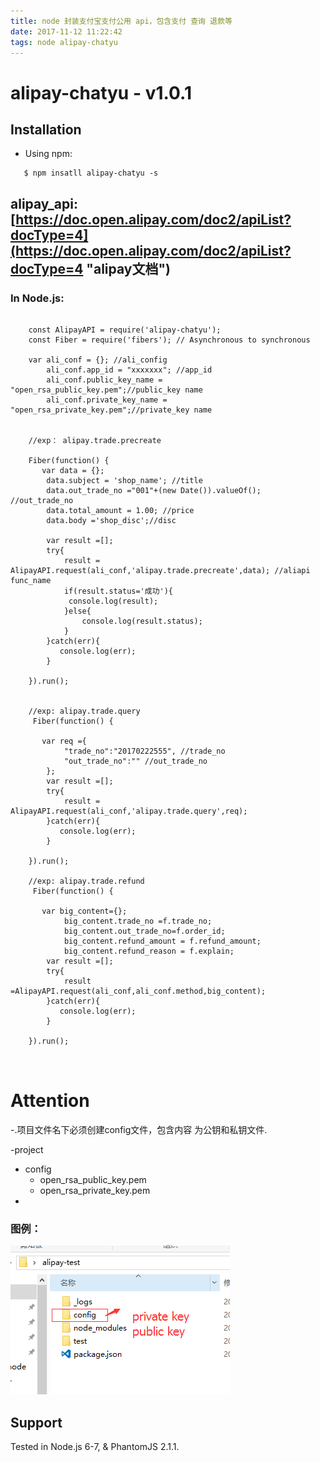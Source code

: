 ```yaml
---
title: node 封装支付宝支付公用 api，包含支付 查询 退款等
date: 2017-11-12 11:22:42
tags: node alipay-chatyu
---
```

# alipay-chatyu - v1.0.1

## Installation

- Using npm:
 ```
    $ npm insatll alipay-chatyu -s
 ```
## alipay_api:[https://doc.open.alipay.com/doc2/apiList?docType=4](https://doc.open.alipay.com/doc2/apiList?docType=4 "alipay文档")

### In Node.js: <br/>
```
    
    const AlipayAPI = require('alipay-chatyu');
    const Fiber = require('fibers'); // Asynchronous to synchronous  

    var ali_conf = {}; //ali_config
        ali_conf.app_id = "xxxxxxx"; //app_id
        ali_conf.public_key_name = "open_rsa_public_key.pem";//public_key name
        ali_conf.private_key_name = "open_rsa_private_key.pem";//private_key name


    //exp： alipay.trade.precreate 

    Fiber(function() {
       var data = {};
	    data.subject = 'shop_name'; //title
	    data.out_trade_no ="001"+(new Date()).valueOf(); //out_trade_no
	    data.total_amount = 1.00; //price
	    data.body ='shop_disc';//disc
       
	    var result =[];
	    try{ 
	        result = AlipayAPI.request(ali_conf,'alipay.trade.precreate',data); //aliapi func_name 
	        if(result.status='成功'){
	         console.log(result);
	        }else{
	            console.log(result.status);
	        }
	    }catch(err){
	       console.log(err);
	    }
	       
    }).run();


    //exp: alipay.trade.query
     Fiber(function() {
      
       var req ={
	        "trade_no":"20170222555", //trade_no
	        "out_trade_no":"" //out_trade_no  
        };
        var result =[];
	    try{
	        result = AlipayAPI.request(ali_conf,'alipay.trade.query',req);
	    }catch(err){
	       console.log(err);
	    }
      
    }).run();

    //exp: alipay.trade.refund 
     Fiber(function() {
      
       var big_content={};
            big_content.trade_no =f.trade_no;
            big_content.out_trade_no=f.order_id;
            big_content.refund_amount = f.refund_amount;
            big_content.refund_reason = f.explain;
        var result =[];
	    try{
	        result =AlipayAPI.request(ali_conf,ali_conf.method,big_content);
	    }catch(err){
	       console.log(err);
	    }
      
    }).run();

    
```


# Attention<br>
-.项目文件名下必须创建config文件，包含内容 为公钥和私钥文件.    

-project<ul>
<li>config
   <ul>
    <li>open_rsa_public_key.pem</li>
    <li>open_rsa_private_key.pem</li> 
   </ul>
<li>
</ul>


### 图例：
  ![image](https://github.com/AntonySufer/node-alipay/blob/master/img/exp.png)
  
                                         
## Support

Tested in  Node.js 6-7, & PhantomJS 2.1.1.<br>
